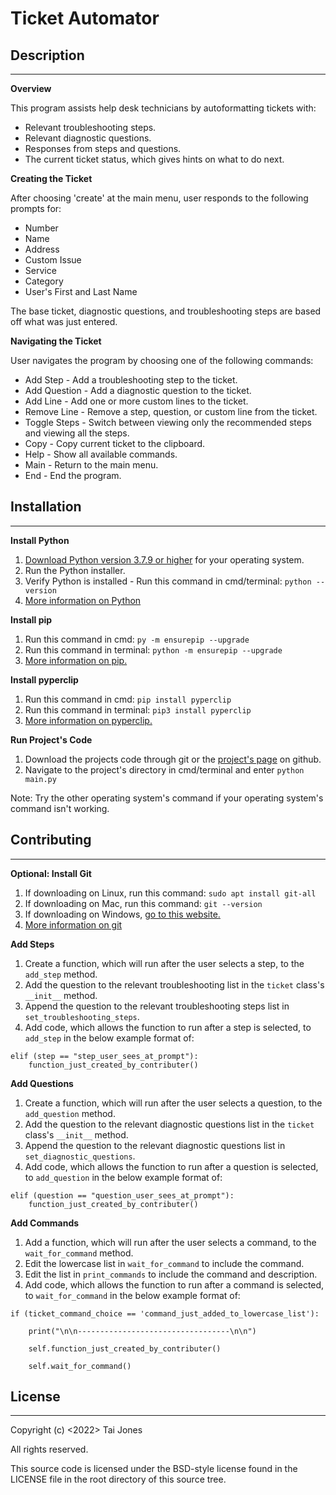 # Ticket Automator

## Description
---

**Overview**

This program assists help desk technicians by autoformatting tickets with:
* Relevant troubleshooting steps.
* Relevant diagnostic questions.
* Responses from steps and questions.
* The current ticket status, which gives hints on what to do next.

**Creating the Ticket**

After choosing 'create' at the main menu, user responds to the following prompts for:
* Number
* Name
* Address
* Custom Issue
* Service
* Category
* User's First and Last Name

The base ticket, diagnostic questions, and troubleshooting steps are based off what was just entered.

**Navigating the Ticket**

User navigates the program by choosing one of the following commands:

* Add Step - Add a troubleshooting step to the ticket.
* Add Question - Add a diagnostic question to the ticket.
* Add Line - Add one or more custom lines to the ticket.
* Remove Line - Remove a step, question, or custom line from the ticket.
* Toggle Steps - Switch between viewing only the recommended steps and viewing all the steps.
* Copy - Copy current ticket to the clipboard.
* Help - Show all available commands.
* Main - Return to the main menu.
* End - End the program.

## Installation
---

**Install Python**
1. [Download Python version 3.7.9 or higher](https://www.python.org/downloads/) for your operating system.
2. Run the Python installer.
3. Verify Python is installed - Run this command in cmd/terminal: `python --version`
4. [More information on Python](https://www.python.org)

**Install pip**
1. Run this command in cmd: `py -m ensurepip --upgrade`
2. Run this command in terminal: `python -m ensurepip --upgrade`
3. [More information on pip.](https://pip.pypa.io/en/stable/installation/)


**Install pyperclip**
1. Run this command in cmd: `pip install pyperclip`
2. Run this command in terminal: `pip3 install pyperclip`
3. [More information on pyperclip.](https://pypi.org/project/pyperclip/)

**Run Project's Code**
1. Download the projects code through git or the [project's page](https://github.com/ProgramJones/Ticket_Automator) on github.
2. Navigate to the project's directory in cmd/terminal and enter `python main.py`

Note:
Try the other operating system's command if your operating system's command isn't working.

## Contributing
---

**Optional: Install Git**
1. If downloading on Linux, run this command: `sudo apt install git-all`
2. If downloading on Mac, run this command: `git --version`
3. If downloading on Windows, [go to this website.](https://git-scm.com/download/win)
3. [More information on git](https://git-scm.com)

**Add Steps**

1. Create a function, which will run after the user selects a step, to the `add_step` method.
2. Add the question to the relevant troubleshooting list in the `ticket` class's `__init__` method.
3. Append the question to the relevant troubleshooting steps list in `set_troubleshooting_steps`.
4. Add code, which allows the function to run after a step is selected, to  `add_step` in the below example format of:
```
elif (step == "step_user_sees_at_prompt"):
    function_just_created_by_contributer()
```

**Add Questions**

1. Create a function, which will run after the user selects a question, to the `add_question` method.
2. Add the question to the relevant diagnostic questions list in the `ticket` class's `__init__` method.
3. Append the question to the relevant diagnostic questions list in `set_diagnostic_questions`.
4. Add code, which allows the function to run after a question is selected, to `add_question` in the below example format of:
```
elif (question == "question_user_sees_at_prompt"):
    function_just_created_by_contributer()
```

**Add Commands**
1. Add a function, which will run after the user selects a command, to the `wait_for_command` method.
2. Edit the lowercase list in `wait_for_command` to include the command.
3. Edit the list in `print_commands` to include the command and description.
4. Add code, which allows the function to run after a command is selected, to  `wait_for_command` in the below example format of:
```
if (ticket_command_choice == 'command_just_added_to_lowercase_list'):

    print("\n\n----------------------------------\n\n")

    self.function_just_created_by_contributer()

    self.wait_for_command()
```


## License
---

Copyright (c) <2022> Tai Jones

All rights reserved.

This source code is licensed under the BSD-style license found in the
LICENSE file in the root directory of this source tree.


